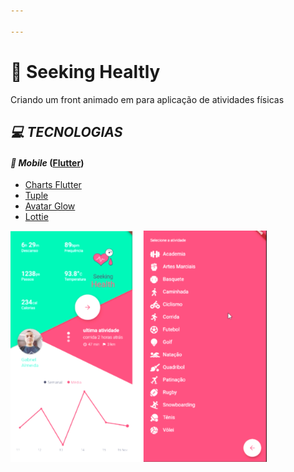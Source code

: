 ```yaml
---

---
```


# :blue_heart: Seeking Healtly 

Criando um front animado em para aplicação de atividades físicas



## ***:computer: TECNOLOGIAS***

#### ***:iphone: Mobile*** ([Flutter](https://flutter.dev/))

  - [Charts Flutter](https://pub.dev/packages/charts_flutter)
  - [Tuple](https://pub.dev/packages/tuple)
  - [Avatar Glow](https://pub.dev/packages/avatar_glow)
  - [Lottie](https://pub.dev/packages/lottie)

<img src="https://github.com/AnGaIs/SeekingHealtly/blob/master/assets/images/Interface.png" alt="Interface" style="zoom:40%;" />


